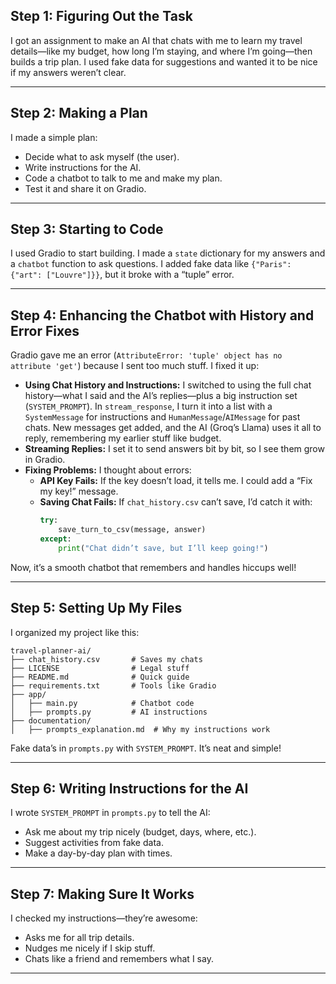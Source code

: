 ## Step 1: Figuring Out the Task

I got an assignment to make an AI that chats with me to learn my travel details—like my budget, how long I’m staying, and where I’m going—then builds a trip plan. I used fake data for suggestions and wanted it to be nice if my answers weren’t clear.

---

## Step 2: Making a Plan

I made a simple plan:
- Decide what to ask myself (the user).
- Write instructions for the AI.
- Code a chatbot to talk to me and make my plan.
- Test it and share it on Gradio.

---

## Step 3: Starting to Code

I used Gradio to start building. I made a `state` dictionary for my answers and a `chatbot` function to ask questions. I added fake data like `{"Paris": {"art": ["Louvre"]}}`, but it broke with a “tuple” error.

---

## Step 4: Enhancing the Chatbot with History and Error Fixes

Gradio gave me an error (`AttributeError: 'tuple' object has no attribute 'get'`) because I sent too much stuff. I fixed it up:

- **Using Chat History and Instructions:** I switched to using the full chat history—what I said and the AI’s replies—plus a big instruction set (`SYSTEM_PROMPT`). In `stream_response`, I turn it into a list with a `SystemMessage` for instructions and `HumanMessage`/`AIMessage` for past chats. New messages get added, and the AI (Groq’s Llama) uses it all to reply, remembering my earlier stuff like budget.
- **Streaming Replies:** I set it to send answers bit by bit, so I see them grow in Gradio.
- **Fixing Problems:** I thought about errors:
  - **API Key Fails:** If the key doesn’t load, it tells me. I could add a “Fix my key!” message.
  - **Saving Chat Fails:** If `chat_history.csv` can’t save, I’d catch it with:
    ```python
    try:
        save_turn_to_csv(message, answer)
    except:
        print("Chat didn’t save, but I’ll keep going!")
    ```

Now, it’s a smooth chatbot that remembers and handles hiccups well!

---

## Step 5: Setting Up My Files

I organized my project like this:
```
travel-planner-ai/
├── chat_history.csv       # Saves my chats
├── LICENSE                # Legal stuff
├── README.md              # Quick guide
├── requirements.txt       # Tools like Gradio
├── app/
│   ├── main.py            # Chatbot code
│   ├── prompts.py         # AI instructions
├── documentation/
│   ├── prompts_explanation.md  # Why my instructions work
```
Fake data’s in `prompts.py` with `SYSTEM_PROMPT`. It’s neat and simple!

---

## Step 6: Writing Instructions for the AI

I wrote `SYSTEM_PROMPT` in `prompts.py` to tell the AI:
- Ask me about my trip nicely (budget, days, where, etc.).
- Suggest activities from fake data.
- Make a day-by-day plan with times.

---

## Step 7: Making Sure It Works

I checked my instructions—they’re awesome:
- Asks me for all trip details.
- Nudges me nicely if I skip stuff.
- Chats like a friend and remembers what I say.

---